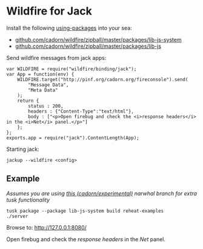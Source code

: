 Wildfire for Jack
=================

Install the following [using-packages](http://github.com/280north/narwhal/blob/master/docs/packages-using.md) into your sea:

  * [github.com/cadorn/wildfire/zipball/master/packages/lib-js-system](http://github.com/cadorn/wildfire/tree/master/packages/lib-js-system/)
  * [github.com/cadorn/wildfire/zipball/master/packages/lib-js](http://github.com/cadorn/wildfire/tree/master/packages/lib-js/)

Send wildfire messages from jack apps:

    var WILDFIRE = require("wildfire/binding/jack");
	var App = function(env) {
	    WILDFIRE.target("http://pinf.org/cadorn.org/fireconsole").send(
	        "Message Data",
	        "Meta Data"
	    );
	    return {
	        status : 200,
	        headers : {"Content-Type":"text/html"},
	        body : ["<p>Open firebug and check the <i>response headers</i> in the <i>Net</i> panel.</p>"]
	    };
	};
	exports.app = require("jack").ContentLength(App);

Starting jack:

    jackup --wildfire <config>

Example
-------

*Assumes you are using [this (cadorn/experimental)](http://github.com/cadorn/narwhal/tree/experimental) narwhal branch for extra tusk functionality*

    tusk package --package lib-js-system build reheat-examples
    ./server

Browse to: http://127.0.0.1:8080/

Open firebug and check the *response headers* in the *Net* panel.
